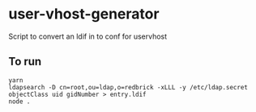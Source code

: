# user-vhost-generator

Script to convert an ldif in to conf for uservhost

## To run

``` console
yarn
ldapsearch -D cn=root,ou=ldap,o=redbrick -xLLL -y /etc/ldap.secret objectClass uid gidNumber > entry.ldif
node .
```
